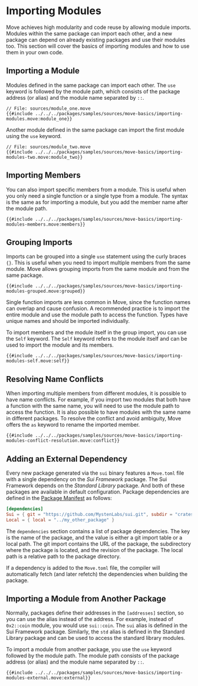 # Importing Modules

<!--
    TODO: create a better example for:
        1. Importing a module in general
        2. Importing a member
        3. Importing multiple members
        4. Grouping imports
        5. Self keyword for groups
-->

<!--

Goals:
    - Show the import syntax
    - Local dependencies
    - External dependencies
    - Importing modules from other packages

 -->

Move achieves high modularity and code reuse by allowing module imports. Modules within the same
package can import each other, and a new package can depend on already existing packages and use
their modules too. This section will cover the basics of importing modules and how to use them in
your own code.

## Importing a Module

Modules defined in the same package can import each other. The `use` keyword is followed by the
module path, which consists of the package address (or alias) and the module name separated by `::`.

```move
// File: sources/module_one.move
{{#include ../../../packages/samples/sources/move-basics/importing-modules.move:module_one}}
```

Another module defined in the same package can import the first module using the `use` keyword.

```move
// File: sources/module_two.move
{{#include ../../../packages/samples/sources/move-basics/importing-modules-two.move:module_two}}
```

## Importing Members

You can also import specific members from a module. This is useful when you only need a single
function or a single type from a module. The syntax is the same as for importing a module, but you
add the member name after the module path.

```move
{{#include ../../../packages/samples/sources/move-basics/importing-modules-members.move:members}}
```

## Grouping Imports

Imports can be grouped into a single `use` statement using the curly braces `{}`. This is useful
when you need to import multiple members from the same module. Move allows grouping imports from the
same module and from the same package.

```move
{{#include ../../../packages/samples/sources/move-basics/importing-modules-grouped.move:grouped}}
```

Single function imports are less common in Move, since the function names can overlap and cause
confusion. A recommended practice is to import the entire module and use the module path to access
the function. Types have unique names and should be imported individually.

To import members and the module itself in the group import, you can use the `Self` keyword. The
`Self` keyword refers to the module itself and can be used to import the module and its members.

```move
{{#include ../../../packages/samples/sources/move-basics/importing-modules-self.move:self}}
```

## Resolving Name Conflicts

When importing multiple members from different modules, it is possible to have name conflicts. For
example, if you import two modules that both have a function with the same name, you will need to
use the module path to access the function. It is also possible to have modules with the same name
in different packages. To resolve the conflict and avoid ambiguity, Move offers the `as` keyword to
rename the imported member.

```move
{{#include ../../../packages/samples/sources/move-basics/importing-modules-conflict-resolution.move:conflict}}
```

## Adding an External Dependency

Every new package generated via the `sui` binary features a `Move.toml` file with a single
dependency on the _Sui Framework_ package. The Sui Framework depends on the _Standard Library_
package. And both of these packages are available in default configuration. Package dependencies are
defined in the [Package Manifest](./../concepts/manifest.md) as follows:

```toml
[dependencies]
Sui = { git = "https://github.com/MystenLabs/sui.git", subdir = "crates/sui-framework/packages/sui-framework", rev = "framework/testnet" }
Local = { local = "../my_other_package" }
```

The `dependencies` section contains a list of package dependencies. The key is the name of the
package, and the value is either a git import table or a local path. The git import contains the URL
of the package, the subdirectory where the package is located, and the revision of the package. The
local path is a relative path to the package directory.

If a dependency is added to the `Move.toml` file, the compiler will automatically fetch (and later
refetch) the dependencies when building the package.

## Importing a Module from Another Package

Normally, packages define their addresses in the `[addresses]` section, so you can use the alias
instead of the address. For example, instead of `0x2::coin` module, you would use `sui::coin`. The
`sui` alias is defined in the Sui Framework package. Similarly, the `std` alias is defined in the
Standard Library package and can be used to access the standard library modules.

To import a module from another package, you use the `use` keyword followed by the module path. The
module path consists of the package address (or alias) and the module name separated by `::`.

```move
{{#include ../../../packages/samples/sources/move-basics/importing-modules-external.move:external}}
```
